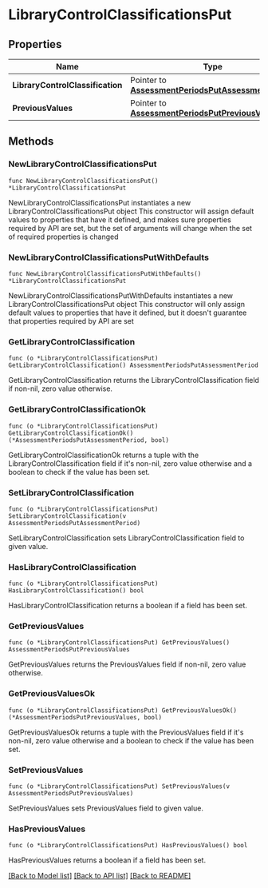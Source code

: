 # LibraryControlClassificationsPut

## Properties

Name | Type | Description | Notes
------------ | ------------- | ------------- | -------------
**LibraryControlClassification** | Pointer to [**AssessmentPeriodsPutAssessmentPeriod**](AssessmentPeriodsPutAssessmentPeriod.md) |  | [optional] 
**PreviousValues** | Pointer to [**AssessmentPeriodsPutPreviousValues**](AssessmentPeriodsPutPreviousValues.md) |  | [optional] 

## Methods

### NewLibraryControlClassificationsPut

`func NewLibraryControlClassificationsPut() *LibraryControlClassificationsPut`

NewLibraryControlClassificationsPut instantiates a new LibraryControlClassificationsPut object
This constructor will assign default values to properties that have it defined,
and makes sure properties required by API are set, but the set of arguments
will change when the set of required properties is changed

### NewLibraryControlClassificationsPutWithDefaults

`func NewLibraryControlClassificationsPutWithDefaults() *LibraryControlClassificationsPut`

NewLibraryControlClassificationsPutWithDefaults instantiates a new LibraryControlClassificationsPut object
This constructor will only assign default values to properties that have it defined,
but it doesn't guarantee that properties required by API are set

### GetLibraryControlClassification

`func (o *LibraryControlClassificationsPut) GetLibraryControlClassification() AssessmentPeriodsPutAssessmentPeriod`

GetLibraryControlClassification returns the LibraryControlClassification field if non-nil, zero value otherwise.

### GetLibraryControlClassificationOk

`func (o *LibraryControlClassificationsPut) GetLibraryControlClassificationOk() (*AssessmentPeriodsPutAssessmentPeriod, bool)`

GetLibraryControlClassificationOk returns a tuple with the LibraryControlClassification field if it's non-nil, zero value otherwise
and a boolean to check if the value has been set.

### SetLibraryControlClassification

`func (o *LibraryControlClassificationsPut) SetLibraryControlClassification(v AssessmentPeriodsPutAssessmentPeriod)`

SetLibraryControlClassification sets LibraryControlClassification field to given value.

### HasLibraryControlClassification

`func (o *LibraryControlClassificationsPut) HasLibraryControlClassification() bool`

HasLibraryControlClassification returns a boolean if a field has been set.

### GetPreviousValues

`func (o *LibraryControlClassificationsPut) GetPreviousValues() AssessmentPeriodsPutPreviousValues`

GetPreviousValues returns the PreviousValues field if non-nil, zero value otherwise.

### GetPreviousValuesOk

`func (o *LibraryControlClassificationsPut) GetPreviousValuesOk() (*AssessmentPeriodsPutPreviousValues, bool)`

GetPreviousValuesOk returns a tuple with the PreviousValues field if it's non-nil, zero value otherwise
and a boolean to check if the value has been set.

### SetPreviousValues

`func (o *LibraryControlClassificationsPut) SetPreviousValues(v AssessmentPeriodsPutPreviousValues)`

SetPreviousValues sets PreviousValues field to given value.

### HasPreviousValues

`func (o *LibraryControlClassificationsPut) HasPreviousValues() bool`

HasPreviousValues returns a boolean if a field has been set.


[[Back to Model list]](../README.md#documentation-for-models) [[Back to API list]](../README.md#documentation-for-api-endpoints) [[Back to README]](../README.md)


